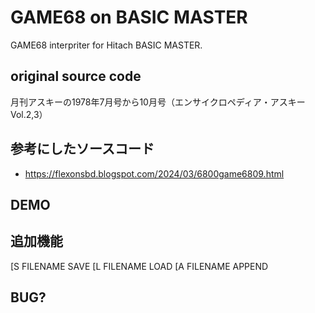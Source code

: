 # GAME68 on BASIC MASTER 

GAME68 interpriter for Hitach BASIC MASTER.

## original source code

月刊アスキーの1978年7月号から10月号（エンサイクロペディア・アスキー Vol.2,3）

## 参考にしたソースコード

- https://flexonsbd.blogspot.com/2024/03/6800game6809.html

## DEMO


## 追加機能

[S FILENAME		SAVE
[L FILENAME		LOAD
[A FILENAME		APPEND

## BUG?

